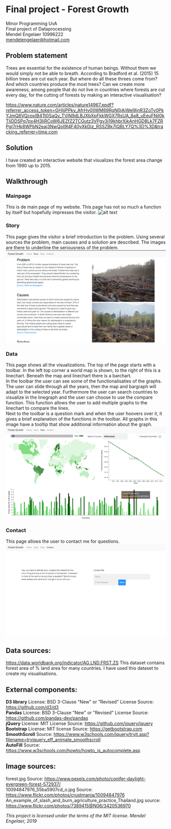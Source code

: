 # Final project - Forest Growth
Minor Programming UvA  
Final project of Dataprocessing  
Mendel Engelaer 10996222  
mendelengelaer@hotmail.com  

## Problem statement
Trees are essential for the existence of human beings. Without them we would
simply not be able to breath. According to Bradford et al. (2015) 15 billion
trees are cut each year. But where do all these threes come from? And which
countries produce the most trees? Can we create more awareness, among people that
do not live in countries where forests are cut every day, for the cutting of
forests by making an interactive visualisation?

https://www.nature.com/articles/nature14967.epdf?referrer_access_token=GHIjjPPky_AfrHv0IIWM69RgN0jAjWel9jnR3ZoTv0PkYJmQ6VQcpxIB4Tt0SaQy_TViN9dLBJXbXpFkkWGX7RsUA_8a8_uEeuFNil0kTIiDDSPq7px4H3IiRCoW6JEZfZ2TCGutz3VPgv3j19khbrXjkAnHGD8Lk7FZRPgI7rHk8WPbN2eaj3NwQoI9l4F40yXkDjz_RSSZBk7IQBLY7Q%3D%3D&tracking_referrer=time.com

## Solution
I have created an interactive website that visualizes the forest area change from 1990 up to 2015.

## Walkthrough
### Mainpage
This is de main page of my website. This page has not so much a function by itself but hopefully impresses the visitor.
![alt text](https://github.com/Mensel123/final_project/blob/master/doc/screenshots/mainPage.png)


### Story
This page gives the visitor a brief introduction to the problem. Using several sources the problem, main causes and a solution are described. The images are there to underline the seriousness of the problem.
![alt text](https://github.com/Mensel123/final_project/blob/master/doc/screenshots/storyPage.png)

### Data
This page shows all the visualizations. The top of the page starts with a toolbar. In the left top corner a world map is shown, to the right of this is a linechart. Beneath the map and linechart there is a barchart.   
In the toolbar the user can see some of the functionalisaties of the graphs. The user can slide through all the years, then the map and bargraph will adapt to the selected year. Furthermore the user can search countries to visualize in the linegraph and the user can choose to use the compare function. This function allows the user to add multiple graphs to the linechart to compare the lines.  
Next to the toolbar is a question mark and when the user hoovers over it, it gives a brief explanation of the functions in the toolbar. All graphs in this image have a tooltip that show additional information about the graph.
![alt text](https://github.com/Mensel123/final_project/blob/master/doc/screenshots/dataPage.png)

### Contact
This page allows the user to contact me for questions.
![alt text](https://github.com/Mensel123/final_project/blob/master/doc/screenshots/contactPage.png)

## Data sources:
https://data.worldbank.org/indicator/AG.LND.FRST.ZS
This dataset contains forest area of % land area for many countries. I have used this dataset to create my visualisations.

## External components:
**D3 library** License: BSD 3-Clause "New" or "Revised" License Source: https://github.com/d3/d3  
**Pandas**  License: BSD 3-Clause "New" or "Revised" License Source: https://github.com/pandas-dev/pandas  
**jQuery** License: MIT License Source: https://github.com/jquery/jquery  
**Bootstrap** License: MIT license Source: https://getbootstrap.com  
**SmoothScroll** Source: https://www.w3schools.com/jquery/tryit.asp?filename=tryjquery_eff_animate_smoothscroll  
**AutoFill** Source: https://www.w3schools.com/howto/howto_js_autocomplete.asp


## Image sources:
forest.jpg Source: https://www.pexels.com/photo/conifer-daylight-evergreen-forest-572937/  
10094847976_55ba5907cd_o.jpg Source: https://www.flickr.com/photos/crustmania/10094847976  
An_example_of_slash_and_burn_agriculture_practice_Thailand.jpg source: https://www.flickr.com/photos/7389415@N06/3420536970

*This project is licensed under the terms of the MIT license.
Mendel Engelaer, 2019*
